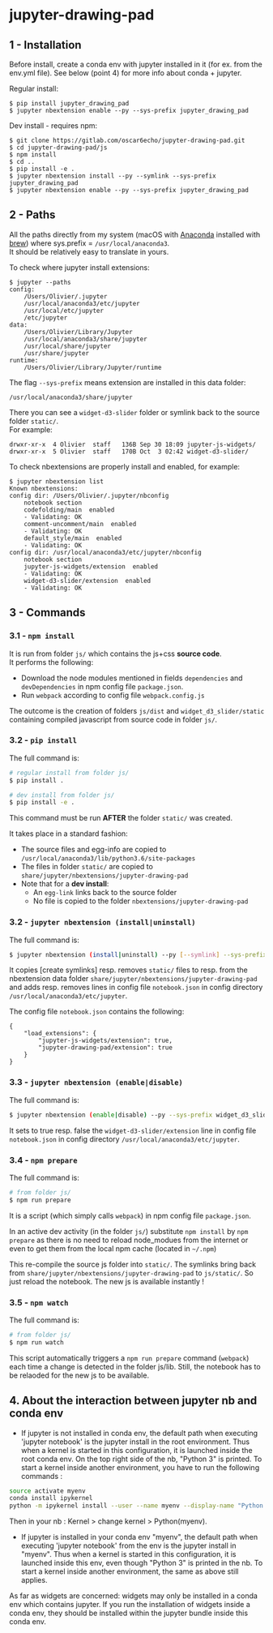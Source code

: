 # jupyter-drawing-pad

## 1 - Installation

Before install, create a conda env with jupyter installed in it (for ex. from the env.yml file). See below (point 4) for more info about conda + jupyter.

Regular install:

    $ pip install jupyter_drawing_pad
    $ jupyter nbextension enable --py --sys-prefix jupyter_drawing_pad


Dev install - requires npm:

    $ git clone https://gitlab.com/oscar6echo/jupyter-drawing-pad.git
    $ cd jupyter-drawing-pad/js
    $ npm install
    $ cd ..
    $ pip install -e .
    $ jupyter nbextension install --py --symlink --sys-prefix jupyter_drawing_pad
    $ jupyter nbextension enable --py --sys-prefix jupyter_drawing_pad


## 2 - Paths

All the paths directly from my system (macOS with [Anaconda](https://www.anaconda.com/what-is-anaconda/) installed with [brew](https://brew.sh/)) where sys.prefix = `/usr/local/anaconda3`.  
It should be relatively easy to translate in yours.  


To check where jupyter install extensions:

    $ jupyter --paths
    config:
        /Users/Olivier/.jupyter
        /usr/local/anaconda3/etc/jupyter
        /usr/local/etc/jupyter
        /etc/jupyter
    data:
        /Users/Olivier/Library/Jupyter
        /usr/local/anaconda3/share/jupyter
        /usr/local/share/jupyter
        /usr/share/jupyter
    runtime:
        /Users/Olivier/Library/Jupyter/runtime

The flag `--sys-prefix` means extension are installed in this data folder:

    /usr/local/anaconda3/share/jupyter

There you can see a `widget-d3-slider` folder or symlink back to the source folder `static/`.  
For example:

    drwxr-xr-x  4 Olivier  staff   136B Sep 30 18:09 jupyter-js-widgets/
    drwxr-xr-x  5 Olivier  staff   170B Oct  3 02:42 widget-d3-slider/

To check nbextensions are properly install and enabled, for example:

    $ jupyter nbextension list
    Known nbextensions:
    config dir: /Users/Olivier/.jupyter/nbconfig
        notebook section
        codefolding/main  enabled 
        - Validating: OK
        comment-uncomment/main  enabled 
        - Validating: OK
        default_style/main  enabled 
        - Validating: OK
    config dir: /usr/local/anaconda3/etc/jupyter/nbconfig
        notebook section
        jupyter-js-widgets/extension  enabled 
        - Validating: OK
        widget-d3-slider/extension  enabled 
        - Validating: OK

## 3 - Commands

### 3.1 - `npm install`

It is run from folder `js/` which contains the js+css **source code**.  
It performs the following:
+ Download the node modules mentioned in fields `dependencies` and `devDependencies` in npm config file `package.json`.
+ Run `webpack` according to config file `webpack.config.js`

The outcome is the creation of folders `js/dist` and `widget_d3_slider/static` containing compiled javascript from source code in folder `js/`.

### 3.2 - `pip install`

The full command is:
```bash
# regular install from folder js/
$ pip install .

# dev install from folder js/
$ pip install -e .
```

This command must be run **AFTER** the folder `static/` was created.

It takes place in a standard fashion:
+ The source files and egg-info are copied to `/usr/local/anaconda3/lib/python3.6/site-packages`
+ The files in folder `static/` are copied to `share/jupyter/nbextensions/jupyter-drawing-pad`
+ Note that for a **dev install**:
    + An `egg-link` links back to the source folder
    + No file is copied to the folder `nbextensions/jupyter-drawing-pad`

### 3.2 - `jupyter nbextension (install|uninstall)`

The full command is:
```bash
$ jupyter nbextension (install|uninstall) --py [--symlink] --sys-prefix jupyter_drawing_pad
```

It copies [create symlinks] resp. removes `static/` files to resp. from the nbextension data folder `share/jupyter/nbextensions/jupyter-drawing-pad` and adds resp. removes lines in config file `notebook.json` in config directory `/usr/local/anaconda3/etc/jupyter`.

The config file `notebook.json` contains the following:

    {
        "load_extensions": {
            "jupyter-js-widgets/extension": true,
            "jupyter-drawing-pad/extension": true
        }
    }


### 3.3 - `jupyter nbextension (enable|disable)`

The full command is:
```bash
$ jupyter nbextension (enable|disable) --py --sys-prefix widget_d3_slider
```

It sets to true resp. false the `widget-d3-slider/extension` line in config file `notebook.json` in config directory `/usr/local/anaconda3/etc/jupyter`.

### 3.4 - `npm prepare`

The full command is:
```bash
# from folder js/
$ npm run prepare
```
It is a script (which simply calls `webpack`) in npm config file `package.json`.  

In an active dev activity (in the folder `js/`) substitute `npm install` by `npm prepare` as there is no need to reload node_modues from the internet or even to get them from the local npm cache (located in `~/.npm`)

This re-compile the source js folder into `static/`. The symlinks bring back from `share/jupyter/nbextensions/jupyter-drawing-pad` to `js/static/`. So just reload the notebook. The new js is available instantly !

### 3.5 - `npm watch`

The full command is:
```bash
# from folder js/
$ npm run watch
```
This script automatically triggers a `npm run prepare` command (`webpack`) each time a change is detected in the folder js/lib. Still, the notebook has to be relaoded for the new js to be available.

## 4. About the interaction between jupyter nb and conda env

- If jupyter is not installed in conda env, the default path when executing 'jupyter notebook' is the jupyter install in the root environment. Thus when a kernel is started in this configuration, it is launched inside the root conda env. On the top right side of the nb, "Python 3" is printed. To start a kernel inside another environment, you have to run the following commands :

```bash
source activate myenv
conda install ipykernel
python -m ipykernel install --user --name myenv --display-name "Python (myenv)"
```

Then in your nb : Kernel > change kernel > Python(myenv).

- If jupyter is installed in your conda env "myenv", the default path when executing 'jupyter notebook' from the env is the jupyter install in "myenv". Thus when a kernel is started in this configuration, it is launched inside this env, even though "Python 3" is printed in the nb. To start a kernel inside another environment, the same as above still applies.

As far as widgets are concerned: widgets may only be installed in a conda env which contains jupyter. If you run the installation of widgets inside a conda env, they should be installed within the jupyter bundle inside this conda env.
